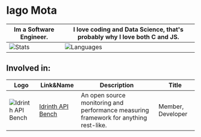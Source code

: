 # Iago Mota

| Im a Software Engineer. | I love coding and Data Science, that's probably why I love both C and JS. |
| ---- | ---- |
| ![Stats](https://github-readme-stats.vercel.app/api?username=iagomota&count_private=true&theme=chartreuse-dark&show_icons=true) | ![Languages](https://github-readme-stats.vercel.app/api/top-langs/?username=iagomota&theme=chartreuse-dark&langs_count=10&layout=compact) |

## Involved in:

| Logo | Link&Name | Description | Title |
| ---- | ---- | ---- | --- |
| ![Idrinth API Bench](https://avatars.githubusercontent.com/u/168795631?s=200&v=4) | [Idrinth API Bench](https://github.com/idrinth-api-bench) | An open source monitoring and performance measuring framework for anything rest-like. | Member, Developer |
